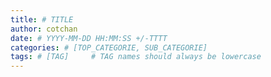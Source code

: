 ```yaml
---
title: # TITLE
author: cotchan
date: # YYYY-MM-DD HH:MM:SS +/-TTTT
categories: # [TOP_CATEGORIE, SUB_CATEGORIE]
tags: # [TAG]     # TAG names should always be lowercase
---
```

